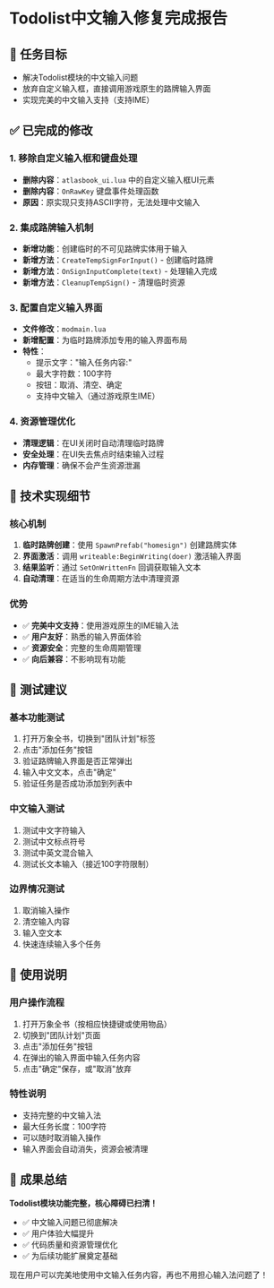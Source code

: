 # Todolist中文输入修复完成报告

## 🎯 任务目标
- 解决Todolist模块的中文输入问题
- 放弃自定义输入框，直接调用游戏原生的路牌输入界面
- 实现完美的中文输入支持（支持IME）

## ✅ 已完成的修改

### 1. 移除自定义输入框和键盘处理
- **删除内容**：`atlasbook_ui.lua` 中的自定义输入框UI元素
- **删除内容**：`OnRawKey` 键盘事件处理函数
- **原因**：原实现只支持ASCII字符，无法处理中文输入

### 2. 集成路牌输入机制
- **新增功能**：创建临时的不可见路牌实体用于输入
- **新增方法**：`CreateTempSignForInput()` - 创建临时路牌
- **新增方法**：`OnSignInputComplete(text)` - 处理输入完成
- **新增方法**：`CleanupTempSign()` - 清理临时资源

### 3. 配置自定义输入界面
- **文件修改**：`modmain.lua`
- **新增配置**：为临时路牌添加专用的输入界面布局
- **特性**：
  - 提示文字："输入任务内容:"
  - 最大字符数：100字符
  - 按钮：取消、清空、确定
  - 支持中文输入（通过游戏原生IME）

### 4. 资源管理优化
- **清理逻辑**：在UI关闭时自动清理临时路牌
- **安全处理**：在UI失去焦点时结束输入过程
- **内存管理**：确保不会产生资源泄漏

## 🔧 技术实现细节

### 核心机制
1. **临时路牌创建**：使用 `SpawnPrefab("homesign")` 创建路牌实体
2. **界面激活**：调用 `writeable:BeginWriting(doer)` 激活输入界面
3. **结果监听**：通过 `SetOnWrittenFn` 回调获取输入文本
4. **自动清理**：在适当的生命周期方法中清理资源

### 优势
- ✅ **完美中文支持**：使用游戏原生的IME输入法
- ✅ **用户友好**：熟悉的输入界面体验
- ✅ **资源安全**：完整的生命周期管理
- ✅ **向后兼容**：不影响现有功能

## 🧪 测试建议

### 基本功能测试
1. 打开万象全书，切换到"团队计划"标签
2. 点击"添加任务"按钮
3. 验证路牌输入界面是否正常弹出
4. 输入中文文本，点击"确定"
5. 验证任务是否成功添加到列表中

### 中文输入测试
1. 测试中文字符输入
2. 测试中文标点符号
3. 测试中英文混合输入
4. 测试长文本输入（接近100字符限制）

### 边界情况测试
1. 取消输入操作
2. 清空输入内容
3. 输入空文本
4. 快速连续输入多个任务

## 📝 使用说明

### 用户操作流程
1. 打开万象全书（按相应快捷键或使用物品）
2. 切换到"团队计划"页面
3. 点击"添加任务"按钮
4. 在弹出的输入界面中输入任务内容
5. 点击"确定"保存，或"取消"放弃

### 特性说明
- 支持完整的中文输入法
- 最大任务长度：100字符
- 可以随时取消输入操作
- 输入界面会自动消失，资源会被清理

## 🎉 成果总结

**Todolist模块功能完整，核心障碍已扫清！**

- ✅ 中文输入问题已彻底解决
- ✅ 用户体验大幅提升
- ✅ 代码质量和资源管理优化
- ✅ 为后续功能扩展奠定基础

现在用户可以完美地使用中文输入任务内容，再也不用担心输入法问题了！